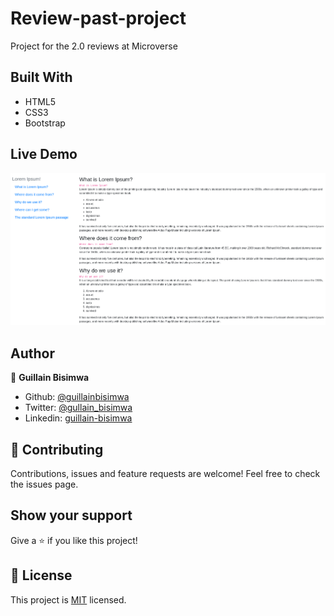 # Review-past-project

Project for the 2.0 reviews at Microverse

## Built With

- HTML5
- CSS3
- Bootstrap

## Live Demo

![Screenshot](https://github.com/guillainbisimwa/Review-past-project/blob/feature/Screenshot.png)

## Author

👤 **Guillain Bisimwa**

- Github: [@guillainbisimwa](https://github.com/guillainbisimwa)
- Twitter: [@gullain_bisimwa](https://twitter.com/gullain_bisimwa)
- Linkedin: [guillain-bisimwa](https://www.linkedin.com/in/guillain-bisimwa-8a8b7a7b/)

## 🤝 Contributing

Contributions, issues and feature requests are welcome!
Feel free to check the issues page.

## Show your support

Give a ⭐️ if you like this project!

## 📝 License

This project is [MIT](LICENSE) licensed.
